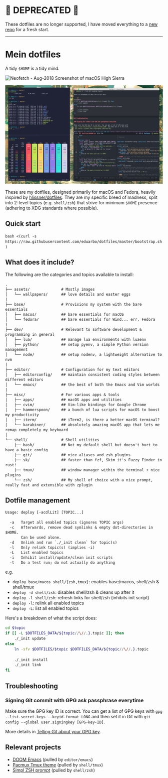 # 🚨 DEPRECATED 🚨
These dotfiles are no longer supported, I have moved everything to a [new
repo](https://github.com/eduarbo/dotfiles) for a fresh start.

---

# Mein dotfiles

A tidy `$HOME` is a tidy mind.

![Neofetch - Aug-2018 Screenshot of macOS High Sierra](assets/neofetch1.png)

![Workflow - Aug-2018 Screenshot of macOS High Sierra](assets/workflow2.png)

These are my dotfiles, designed primarily for macOS and Fedora, heavily inspired
by [hlissner/dotfiles](https://github.com/hlissner/dotfiles). They are my
specific breed of madness, split into 2-level topics (e.g. `shell/zsh`) that
strive for minimum `$HOME` presence (adhering to XDG standards where possible).

## Quick start

`bash <(curl -s https://raw.githubusercontent.com/eduarbo/dotfiles/master/bootstrap.sh)`

## What does it include?

The following are the categories and topics available to install:

```
.
├── assets/              # Mostly images
│   └── wallpapers/      ## love details and easter eggs
|
├── base/                # Provisions my system with the bare essentials
│   ├── macos/           ## bare essentials for macOS
│   └── fedora/          ## bare essentials for Wind... err, Fedora
|
├── dev/                 # Relevant to software development & programming in general
│   ├── lua/             ## manage lua environments with luaenv
│   ├── python/          ## setup pyenv, a simple Python version management
│   └── node/            ## setup nodenv, a lightweight alternative to nvm
|
├── editor/              # Configuration for my text editors
│   ├── editorconfig/    ## maintain consistent coding styles between different editors
│   └── emacs/           ## the best of both the Emacs and Vim worlds
|
├── misc/                # For various apps & tools
│   ├── apps/            ## macOS apps and utilities
│   ├── cvim/            ## Vim-like bindings for Google Chrome
│   ├── hammerspoon/     ## a bunch of lua scripts for macOS to boost my productivity
│   ├── iterm/           ## iTerm2, is there a better macOS terminal?
│   └── karabiner/       ## absolutely amazing macOS app that lets me remap completely my keyboard
│
└── shell/               # Shell utilities
    ├── bash/            ## Not my default shell but doesn't hurt to have a basic config
    ├── git/             ## nice aliases and zsh plugins
    ├── sk/              ## faster than fzf, Skim it's Fuzzy Finder in rust!
    ├── tmux/            ## window manager within the terminal + nice plugins
    └── zsh/             ## My shell of choice with a nice prompt, really fast and extensible with zplugin
```

## Dotfile management

```
Usage: deploy [-acdlLit] [TOPIC...]

  -a   Target all enabled topics (ignores TOPIC args)
  -c   Afterwards, remove dead symlinks & empty dot-directories in $HOME.
       Can be used alone.
  -d   Unlink and run `./_init clean` for topic(s)
  -l   Only relink topic(s) (implies -i)
  -L   List enabled topics
  -i   Inhibit install/update/clean init scripts
  -t   Do a test run; do not actually do anything
```

e.g.
+ `deploy base/macos shell/{zsh,tmux}`: enables base/macos, shell/zsh & shell/tmux
+ `deploy -d shell/zsh`: disables shell/zsh & cleans up after it
+ `deploy -l shell/zsh`: refresh links for shell/zsh (inhibits init script)
+ `deploy -l`: relink all enabled topics
+ `deploy -L`: list all enabled topics

Here's a breakdown of what the script does:

``` sh
cd $topic
if [[ -L $DOTFILES_DATA/${topic//\//.}.topic ]]; then
    ./_init update
else
    ln -sfv $DOTFILES/$topic $DOTFILES_DATA/${topic//\//.}.topic

    ./_init install
    ./_init link
fi
```

## Troubleshooting

### Signing Git commit with GPG ask passphrase everytime

Make sure the GPG key ID is correct. You can get a list of GPG keys with
`gpg --list-secret-keys --keyid-format LONG` and then set it in Git with
`git config --global user.signingkey [GPG-key-ID]`.

More details in [Telling Git about your GPG key](https://help.github.com/articles/telling-git-about-your-gpg-key/).

## Relevant projects

+ [DOOM Emacs](https://github.com/hlissner/doom-emacs) (pulled by `editor/emacs`)
+ [Pacmux Tmux theme](https://github.com/eduarbo/pacmux) (pulled by `shell/tmux`)
+ [Simpl ZSH prompt](https://github.com/eduarbo/simpl) (pulled by `shell/zsh`)
